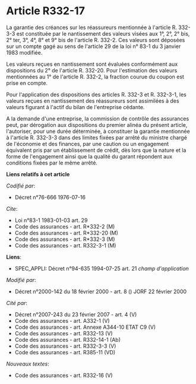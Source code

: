 # Article R332-17

La garantie des créances sur les réassureurs mentionnée à l'article R. 332-3-3 est constituée par le nantissement des valeurs
visées aux 1°, 2°, 2° bis, 2° ter, 3°, 4°, 8° et 9° bis de l'article R. 332-2. Ces valeurs sont déposées sur un compte gagé
au sens de l'article 29 de la loi n° 83-1 du 3 janvier 1983 modifiée.

Les valeurs reçues en nantissement sont évaluées conformément aux dispositions du 2° de l'article R. 332-20. Pour
l'estimation des valeurs mentionnées au 1° de l'article R. 332-2, la fraction courue du coupon est prise en compte.

Pour l'application des dispositions des articles R. 332-3 et R. 332-3-1, les valeurs reçues en nantissement des réassureurs
sont assimilées à des valeurs figurant à l'actif du bilan de l'entreprise cédante.

A la demande d'une entreprise, la commission de contrôle des assurances peut, par dérogation aux dispositions du premier
alinéa du présent article, l'autoriser, pour une durée déterminée, à constituer la garantie mentionnée à l'article R. 332-3-3
dans des limites fixées par arrêté du ministre chargé de l'économie et des finances, par une caution ou un engagement
équivalent pris par un établissement de crédit, dès lors que la nature et la forme de l'engagement ainsi que la qualité du
garant répondent aux conditions fixées par le même arrêté.

**Liens relatifs à cet article**

_Codifié par_:

  - Décret n°76-666 1976-07-16

_Cite_:

  - Loi n°83-1 1983-01-03 art. 29
  - Code des assurances - art. R*332-2 (M)
  - Code des assurances - art. R*332-20 (M)
  - Code des assurances - art. R*332-3 (M)
  - Code des assurances - art. R332-3-1 (M)

**Liens**:

  - SPEC_APPLI: Décret n°94-635 1994-07-25 art. 21 *champ d'application*

_Modifié par_:

  - Décret n°2000-142 du 18 février 2000 - art. 8 () JORF 22 février 2000

_Cité par_:

  - Décret  n°2007-243 du 23 février 2007 - art. 4 (V)
  - Code des assurances - art. A332-1 (V)
  - Code des assurances - art. Annexe A344-10 ETAT C9 (V)
  - Code des assurances - art. R332-13 (V)
  - Code des assurances - art. R332-14-1 (Ab)
  - Code des assurances - art. R332-3-3 (V)
  - Code des assurances - art. R385-11 (VD)

_Nouveaux textes_:

  - Code des assurances - art. R332-16 (V)
